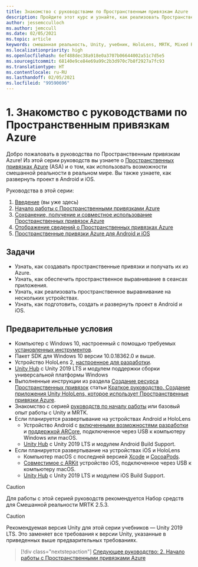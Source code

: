 ```yaml
---
title: Знакомство с руководствами по Пространственным привязкам Azure
description: Пройдите этот курс и узнайте, как реализовать Пространственные привязки Azure в приложении смешанной реальности.
author: jessemcculloch
ms.author: jemccull
ms.date: 02/05/2021
ms.topic: article
keywords: смешанная реальность, Unity, учебник, HoloLens, MRTK, Mixed Reality Toolkit, UWP, Пространственные привязки Azure, iOS, Android, Windows 10, ARCore, macOS, Android Build Support, ARKit
ms.localizationpriority: high
ms.openlocfilehash: 6ef488dec38a918e0a3707b06644002a51c7d5e5
ms.sourcegitcommit: 68140e9ce84e69a99c2b3d970c7b8f2927a7fc93
ms.translationtype: HT
ms.contentlocale: ru-RU
ms.lasthandoff: 02/05/2021
ms.locfileid: "99590696"
---
```

# <a name="1-introduction-to-the-azure-spatial-anchors-tutorials"></a>1. Знакомство с руководствами по Пространственным привязкам Azure

Добро пожаловать в руководства по Пространственным привязкам Azure! Из этой серии руководств вы узнаете о <a href="https://azure.microsoft.com/services/spatial-anchors" target="_blank">Пространственных привязках Azure</a> (ASA) и о том, как использовать возможности смешанной реальности в реальном мире. Вы также узнаете, как развернуть проект в Android и iOS.

Руководства в этой серии:

1. [Введение](mr-learning-asa-01.md) (вы уже здесь)
2. [Начало работы с Пространственными привязками Azure](mr-learning-asa-02.md)
3. [Сохранение, получение и совместное использование Пространственных привязок Azure](mr-learning-asa-03.md)
4. [Отображение сведений о Пространственных привязках Azure](mr-learning-asa-04.md)
5. [Пространственные привязки Azure для Android и iOS](mr-learning-asa-05.md)

## <a name="objectives"></a>Задачи

* Узнать, как создавать пространственные привязки и получать их из Azure.
* Узнать, как обеспечить пространственное выравнивание в сеансах приложения.
* Узнать, как реализовать пространственное выравнивание на нескольких устройствах.
* Узнать, как подготовить, создать и развернуть проект в Android и iOS.

## <a name="prerequisites"></a>Предварительные условия

* Компьютер с Windows 10, настроенный с помощью требуемых [установленных инструментов](../../install-the-tools.md).
* Пакет SDK для Windows 10 версии 10.0.18362.0 и выше.
* Устройство HoloLens 2, [настроенное для разработки](../../platform-capabilities-and-apis/using-visual-studio.md#enabling-developer-mode).
* <a href="https://docs.unity3d.com/Manual/GettingStartedInstallingHub.html" target="_blank">Unity Hub</a> с Unity 2019 LTS и модулем поддержки сборки универсальной платформы Windows
* Выполненные инструкции из раздела [Создание ресурса Пространственных привязок](https://docs.microsoft.com/azure/spatial-anchors/quickstarts/get-started-unity-hololens#create-a-spatial-anchors-resource) статьи [Краткое руководство. Создание приложения Unity HoloLens, которое использует Пространственные привязки Azure](https://docs.microsoft.com/azure/spatial-anchors/quickstarts/get-started-unity-hololens).
* Знакомство с серией [руководств по началу работы](mr-learning-base-01.md) или базовый опыт работы с Unity и MRTK.
* Если планируется развертывание на устройствах Android и HoloLens
  * Устройство Android с <a href="https://developer.android.com/studio/debug/dev-options" target="_blank">включенными возможностями разработки</a> и <a href="https://developers.google.com/ar/discover/supported-devices" target="_blank">поддержкой ARCore</a>, подключенное через USB к компьютеру Windows или macOS.
  * <a href="https://docs.unity3d.com/Manual/GettingStartedInstallingHub.html" target="_blank">Unity Hub</a> с Unity 2019 LTS и модулем Android Build Support.
* Если планируется развертывание на устройствах iOS и HoloLens
  * Компьютер macOS с последней версией <a href="https://geo.itunes.apple.com/us/app/xcode/id497799835?mt=12" target="_blank">Xcode</a> и <a href="https://cocoapods.org" target="_blank">CocoaPods</a>.
  * <a href="https://developer.apple.com/documentation/arkit/verifying_device_support_and_user_permission" target="_blank">Совместимое с ARKit</a> устройство iOS, подключенное через USB к компьютеру macOS.
  * <a href="https://docs.unity3d.com/Manual/GettingStartedInstallingHub.html" target="_blank">Unity Hub</a> с Unity 2019 LTS и модулем iOS Build Support.

> [!CAUTION]
> Для работы с этой серией руководств рекомендуется Набор средств для Смешанной реальности MRTK 2.5.3.

> [!CAUTION]
> Рекомендуемая версия Unity для этой серии учебников — Unity 2019 LTS. Это заменяет все требования к версии Unity, указанные в приведенных выше предварительных требованиях.

> [!div class="nextstepaction"]
> [Следующее руководство: 2. Начало работы с Пространственными привязками Azure](mr-learning-asa-02.md)

